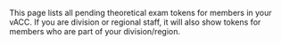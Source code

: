 This page lists all pending theoretical exam tokens for members in your vACC. If you are division or regional staff, it will also show tokens for members who are part of your division/region.
